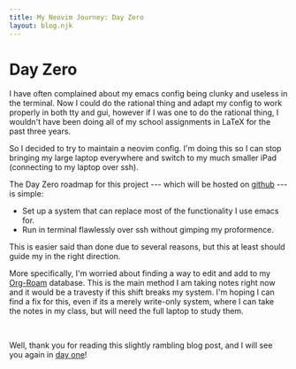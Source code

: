 ```yaml
---
title: My Neovim Journey: Day Zero
layout: blog.njk
---
```


# Day Zero

I have often complained about my emacs config being clunky and useless in the terminal. Now I could do the rational thing and adapt my config to work properly in both tty and gui, however if I was one to do the rational thing, I wouldn't have been doing all of my school assignments in LaTeX for the past three years.

So I decided to try to maintain a neovim config. I'm doing this so I can stop bringing my large laptop everywhere and switch to my much smaller iPad (connecting to my laptop over ssh).

The Day Zero roadmap for this project --- which will be hosted on [github](https://github.com/ryuiro-kitsune/nvim-conf) --- is simple:

- Set up a system that can replace most of the functionality I use emacs for.
- Run in terminal flawlessly over ssh without gimping my proformence.

This is easier said than done due to several reasons, but this at least should guide my in the right direction.

More specifically, I'm worried about finding a way to edit and add to my [Org-Roam](https://www.orgroam.com/) database. This is the main method I am taking notes right now and it would be a travesty if this shift breaks my system. I'm hoping I can find a fix for this, even if its a merely write-only system, where I can take the notes in my class, but will need the full laptop to study them.

</br>

Well, thank you for reading this slightly rambling blog post, and I will see you again in [day one]()!
